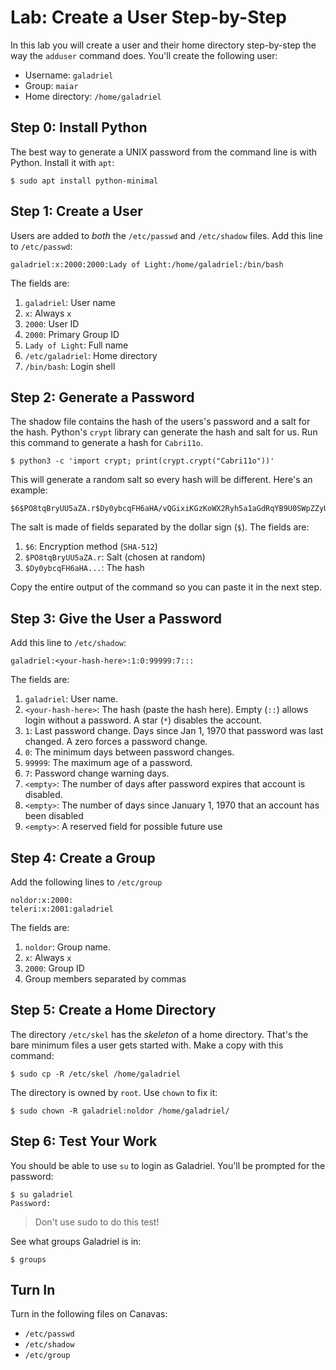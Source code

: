# Lab: Create a User Step-by-Step 

In this lab you will create a user and their home directory step-by-step the way the `adduser` command does. You'll create the following user:

  - Username: `galadriel`
  - Group: `maiar`
  - Home directory: `/home/galadriel`

## Step 0: Install Python 

The best way to generate a UNIX password from the command line is with Python. Install it with `apt`:

``` 
$ sudo apt install python-minimal
```

## Step 1: Create a User 

Users are added to *both* the `/etc/passwd` and `/etc/shadow` files. Add this line to `/etc/passwd`: 

```
galadriel:x:2000:2000:Lady of Light:/home/galadriel:/bin/bash
```

The fields are:

  1. `galadriel`: User name
  2. `x`: Always `x` 
  3. `2000`: User ID
  4. `2000`: Primary Group ID
  5. `Lady of Light`: Full name
  6. `/etc/galadriel`: Home directory
  7. `/bin/bash`: Login shell

## Step 2: Generate a Password 

The shadow file contains the hash of the users's password and a salt for the hash. Python's `crypt` library can generate the hash and salt for us. Run this command to generate a hash for `Cabri11o`.

``` 
$ python3 -c 'import crypt; print(crypt.crypt("Cabri11o"))'
```

This will generate a random salt so every hash will be different. Here's an example: 

``` 
$6$PO8tqBryUU5aZA.r$Dy0ybcqFH6aHA/vQGixiKGzKoWX2Ryh5a1aGdRqYB9U0SWpZZyUSLyMDP0Q4BonjA1c7ywdO.wktOk13KFO3T1
```

The salt is made of fields separated by the dollar sign (`$`). The fields are:

  1. `$6`: Encryption method (`SHA-512`)
  2. `$PO8tqBryUU5aZA.r`: Salt (chosen at random)
  3. `$Dy0ybcqFH6aHA...`: The hash 
  
Copy the entire output of the command so you can paste it in the next step. 

## Step 3: Give the User a Password 

Add this line to `/etc/shadow`:

``` 
galadriel:<your-hash-here>:1:0:99999:7:::
```

The fields are: 

  1. `galadriel`: User name. 
  2. `<your-hash-here>`: The hash (paste the hash here). Empty (`::`) allows login without a password. A star (`*`) disables the account. 
  3. `1`: Last password change. Days since Jan 1, 1970 that password was last changed. A zero forces a password change. 
  4. `0`: The minimum days between password changes. 
  5. `99999`: The maximum age of a password. 
  6. `7`: Password change warning days. 
  7. `<empty>`: The number of days after password expires that account is disabled. 
  8. `<empty>`: The number of days since January 1, 1970 that an account has been disabled
  9. `<empty>`: A reserved field for possible future use


## Step 4: Create a Group 

Add the following lines to `/etc/group`

```
noldor:x:2000:
teleri:x:2001:galadriel
```

The fields are: 

  1. `noldor`: Group name. 
  2. `x`: Always `x` 
  3. `2000`: Group ID
  4. Group members separated by commas
  
## Step 5: Create a Home Directory 

The directory `/etc/skel` has the *skeleton* of a home directory. That's the bare minimum files a user gets started with. Make a copy with this command:

``` 
$ sudo cp -R /etc/skel /home/galadriel
```

The directory is owned by `root`. Use `chown` to fix it: 

``` 
$ sudo chown -R galadriel:noldor /home/galadriel/
```

## Step 6: Test Your Work

You should be able to use `su` to login as Galadriel. You'll be prompted for the password:

``` 
$ su galadriel 
Password: 
```

> Don't use sudo to do this test!

See what groups Galadriel is in: 

```
$ groups 
``` 

## Turn In 

Turn in the following files on Canavas: 

  - `/etc/passwd`
  - `/etc/shadow`
  - `/etc/group`
  